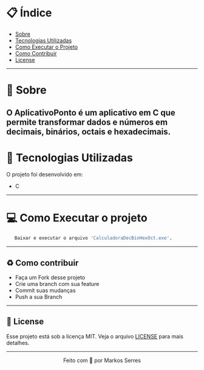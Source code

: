 # :clipboard: Índice

- [Sobre](#sobre)
- [Tecnologias Utilizadas](#tecnologias)
- [Como Executar o Projeto](#executar)
- [Como Contribuir](#contribuir)
- [License](#license)

---

<a id="sobre"></a>

# :scroll: Sobre

 O AplicativoPonto é um aplicativo em C que permite transformar dados e números em decimais, binários, octais e hexadecimais.
 ---

 <a id="tecnologias"></a>

 # :rocket: Tecnologias Utilizadas

 O projeto foi desenvolvido em:

 - C

 ---

 <a id="executar">

# :computer: Como Executar o projeto

```bash
   Baixar e executar o arquivo 'CalculadoraDecBinHexOct.exe'. 
```

---

<a id="contribuir"></a>

## :recycle: Como contribuir

- Faça um Fork desse projeto
- Crie uma branch com sua feature
- Commit suas mudanças
- Push a sua Branch

---

<a id="license"><a>

## :memo: License

Esse projeto está sob a licença MIT. Veja o arquivo [LICENSE](LICENSE) para mais detalhes.

---

<p align="center">
    Feito com 💜 por Markos Serres
</p>

